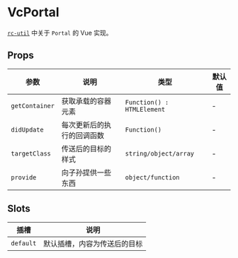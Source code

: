 # VcPortal

[`rc-util`][rc-util] 中关于 `Portal` 的 Vue 实现。

## Props

参数           | 说明                       | 类型                       | 默认值
-------------- | -------------------------- | -------------------------- | ----
`getContainer` | 获取承载的容器元素         | `Function() : HTMLElement` | -
`didUpdate`    | 每次更新后的执行的回调函数 | `Function()`               | -
`targetClass`  | 传送后的目标的样式         | `string/object/array`      | -
`provide`      | 向子孙提供一些东西         | `object/function`          | -

## Slots

插槽      | 说明
--------- | ----
`default` | 默认插槽，内容为传送后的目标


[rc-util]: https://github.com/react-component/util
